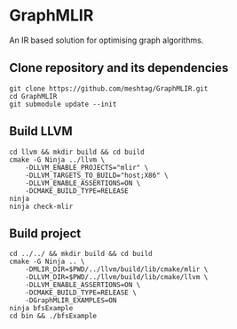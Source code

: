 # GraphMLIR
An IR based solution for optimising graph algorithms.

## Clone repository and its dependencies
```
git clone https://github.com/meshtag/GraphMLIR.git
cd GraphMLIR
git submodule update --init
```

## Build LLVM
```
cd llvm && mkdir build && cd build
cmake -G Ninja ../llvm \
    -DLLVM_ENABLE_PROJECTS="mlir" \
    -DLLVM_TARGETS_TO_BUILD="host;X86" \
    -DLLVM_ENABLE_ASSERTIONS=ON \
    -DCMAKE_BUILD_TYPE=RELEASE
ninja
ninja check-mlir
```

## Build project
```
cd ../../ && mkdir build && cd build
cmake -G Ninja .. \
    -DMLIR_DIR=$PWD/../llvm/build/lib/cmake/mlir \
    -DLLVM_DIR=$PWD/../llvm/build/lib/cmake/llvm \
    -DLLVM_ENABLE_ASSERTIONS=ON \
    -DCMAKE_BUILD_TYPE=RELEASE \
    -DGraphMLIR_EXAMPLES=ON
ninja bfsExample
cd bin && ./bfsExample
```
